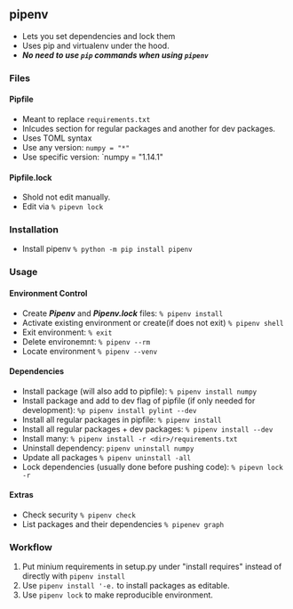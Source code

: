 ## pipenv
- Lets you set dependencies and lock them
- Uses pip and virtualenv under the hood.
- ***No need to use `pip` commands when using `pipenv`***

### Files

#### Pipfile
- Meant to replace `requirements.txt`
- Inlcudes section for regular packages and another for dev packages.
- Uses TOML syntax
- Use any version: `numpy = "*"`
- Use specific version: `numpy = "1.14.1"

#### Pipfile.lock
- Shold not edit manually.
- Edit via `% pipevn lock`

### Installation
- Install pipenv `% python -m pip install pipenv`

### Usage

#### Environment Control
- Create ***Pipenv*** and ***Pipenv.lock*** files: `% pipenv install`
- Activate existing environment or create(if does not exit) `% pipenv shell`
- Exit environment: `% exit`
- Delete environemnt: `% pipenv --rm`
- Locate environment `% pipenv --venv`

#### Dependencies
- Install package (will also add to pipfile): `% pipenv install numpy`
- Install package and add to dev flag of pipfile (if only needed for development): `%p pipenv install pylint --dev`
- Install all regular packages in pipfile: `% pipenv install`
- Install all regular packages + dev packages: `% pipenv install --dev`
- Install many: `% pipenv install -r <dir>/requirements.txt`
- Uninstall dependency: `pipenv uninstall numpy`
- Update all packages `% pipenv uninstall -all`
- Lock dependencies (usually done before pushing code): `% pipevn lock -r`

#### Extras
- Check security `% pipenv check`
- List packages and their dependencies `% pipenev graph`

### Workflow
1. Put minium requirements in setup.py under "install requires" instead of directly with `pipenv install `
2. Use `pipenv install '-e.` to install packages as editable. 
3. Use `pipenv lock` to make reproducible environment.


